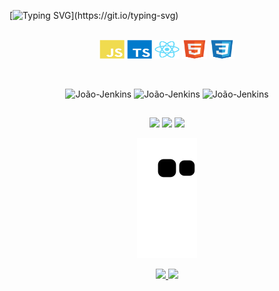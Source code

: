 [![Typing SVG](https://readme-typing-svg.demolab.com?font=Fira+Code&pause=1000&center=true&vCenter=true&width=1020&lines=Hello!+I+am+Jo%C3%A3o+Ricardo+Jr.;Welcome+to+my+profile!)](https://git.io/typing-svg)

<div style="display: inline_block" align="center"><br>
  <img align="center" alt="João-Js" height="30" width="40" src="https://raw.githubusercontent.com/devicons/devicon/master/icons/javascript/javascript-plain.svg">
  <img align="center" alt="João-Ts" height="30" width="40" src="https://raw.githubusercontent.com/devicons/devicon/master/icons/typescript/typescript-plain.svg">
  <img align="center" alt="João-React" height="30" width="40" src="https://raw.githubusercontent.com/devicons/devicon/master/icons/react/react-original.svg">
  <img align="center" alt="João-HTML" height="30" width="40" src="https://raw.githubusercontent.com/devicons/devicon/master/icons/html5/html5-original.svg">
  <img align="center" alt="João-CSS" height="30" width="40" src="https://raw.githubusercontent.com/devicons/devicon/master/icons/css3/css3-original.svg">
</div>

##

<div style="display: inline_block" align="center"><br>
  <img align="center" alt="João-Jenkins" height="30" width="80" src="https://img.shields.io/badge/jenkins-%232C5263.svg?style=for-the-badge&logo=jenkins&logoColor=white">
  <img align="center" alt="João-Jenkins" height="30" width="80" src="https://img.shields.io/badge/apache%20tomcat-%23F8DC75.svg?style=for-the-badge&logo=apache-tomcat&logoColor=black">
  <img align="center" alt="João-Jenkins" height="30" width="80" src="https://img.shields.io/badge/docker-%230db7ed.svg?style=for-the-badge&logo=docker&logoColor=white">
</div>

##

<div align="center"> 
  <a href="https://instagram.com/joaaoricardojr" target="_blank"><img src="https://img.shields.io/badge/-Instagram-%23E4405F?style=for-the-badge&logo=instagram&logoColor=white" target="_blank"></a>
  <a href = "mailto:joaoricardo.rsj@gmail.com"><img src="https://img.shields.io/badge/-Gmail-%23333?style=for-the-badge&logo=gmail&logoColor=white" target="_blank"></a>
  <a href="https://www.linkedin.com/in/joaaoricardojr" target="_blank"><img src="https://img.shields.io/badge/-LinkedIn-%230077B5?style=for-the-badge&logo=linkedin&logoColor=white" target="_blank"></a> 
 
  ![Snake animation](https://github.com/joaaoricardojr/joaaoricardojr/blob/output/github-contribution-grid-snake.svg)
 
</div>

<div align="center">
  <a href="https://github.com/joaaoricardojr">
  <img height="180em" src="https://github-readme-stats.vercel.app/api?username=joaaoricardojr&show_icons=true&theme=tokyonight&include_all_commits=true&count_private=true"/>
  <img height="180em" src="https://github-readme-stats.vercel.app/api/top-langs/?username=joaaoricardojr&layout=compact&langs_count=7&theme=tokyonight"/>
</div>

<!--
**joaaoricardojr/joaaoricardojr** is a ✨ _special_ ✨ repository because its `README.md` (this file) appears on your GitHub profile.

Here are some ideas to get you started:

- 🔭 I’m currently working on ...
- 🌱 I’m currently learning ...
- 👯 I’m looking to collaborate on ...
- 🤔 I’m looking for help with ...
- 💬 Ask me about ...
- 📫 How to reach me: ...
- 😄 Pronouns: ...
- ⚡ Fun fact: ...
-->
